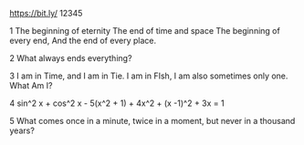 https://bit.ly/ 12345

1 
The beginning of eternity
The end of time and space
The beginning of every end,
And the end of every place.

2
What always ends everything?

3
I am in Time, and I am in Tie. I am in FIsh, I am also sometimes only one. What Am I?

4
sin^2 x + cos^2 x - 5(x^2 + 1) + 4x^2 + (x -1)^2 + 3x = 1

5
What comes once in a minute, twice in a moment, but never in a thousand years?
